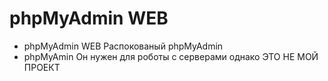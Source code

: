 # phpMyAdmin WEB
- phpMyAdmin WEB Распокованый phpMyAdmin
- phpMyAmin Он нужен для роботы с серверами однако ЭТО НЕ МОЙ ПРОЕКТ
